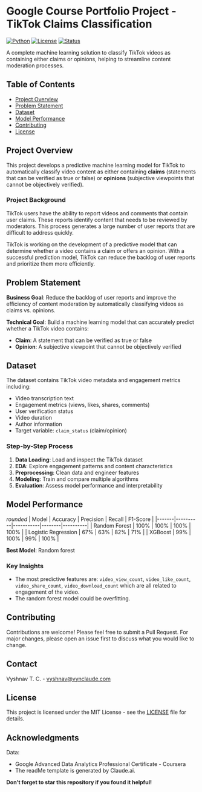 # Google Course Portfolio Project - TikTok Claims Classification

[![Python](https://img.shields.io/badge/python-v3.12+-blue.svg)](https://www.python.org/downloads/)
[![License](https://img.shields.io/badge/license-MIT-green.svg)](LICENSE)
[![Status](https://img.shields.io/badge/status-Complete-brightgreen.svg)]()

A complete machine learning solution to classify TikTok videos as containing either claims or opinions, helping to streamline content moderation processes.

## Table of Contents
- [Project Overview](#project-overview)
- [Problem Statement](#problem-statement)
- [Dataset](#dataset)
- [Model Performance](#model-performance)
- [Contributing](#contributing)
- [License](#license)

## Project Overview

This project develops a predictive machine learning model for TikTok to automatically classify video content as either containing **claims** (statements that can be verified as true or false) or **opinions** (subjective viewpoints that cannot be objectively verified).

### Project Background
TikTok users have the ability to report videos and comments that contain user claims. These reports identify content that needs to be reviewed by moderators. This process generates a large number of user reports that are difficult to address quickly. 

TikTok is working on the development of a predictive model that can determine whether a video contains a claim or offers an opinion. With a successful prediction model, TikTok can reduce the backlog of user reports and prioritize them more efficiently.

## Problem Statement

**Business Goal**: Reduce the backlog of user reports and improve the efficiency of content moderation by automatically classifying videos as claims vs. opinions.

**Technical Goal**: Build a machine learning model that can accurately predict whether a TikTok video contains:
- **Claim**: A statement that can be verified as true or false
- **Opinion**: A subjective viewpoint that cannot be objectively verified

## Dataset

The dataset contains TikTok video metadata and engagement metrics including:
- Video transcription text
- Engagement metrics (views, likes, shares, comments)
- User verification status
- Video duration
- Author information
- Target variable: `claim_status` (claim/opinion)

### Step-by-Step Process
1. **Data Loading**: Load and inspect the TikTok dataset
2. **EDA**: Explore engagement patterns and content characteristics
3. **Preprocessing**: Clean data and engineer features
4. **Modeling**: Train and compare multiple algorithms
5. **Evaluation**: Assess model performance and interpretability

##  Model Performance 

*rounded*
| Model | Accuracy | Precision | Recall | F1-Score |
|-------|----------|-----------|--------|----------|
| Random Forest | 100% | 100% | 100% | 100% |
| Logistic Regression | 67% | 63% | 82% | 71% |
| XGBoost | 99% | 100% | 99% | 100% |

**Best Model**: Random forest

### Key Insights
- The most predictive features are:
`video_view_count`, `video_like_count`, `video_share_count`, `video_download_count` which are all related to engagement of the video.
- The random forest model could be overfitting.


## Contributing

Contributions are welcome! Please feel free to submit a Pull Request. For major changes, please open an issue first to discuss what you would like to change.


## Contact

Vyshnav T. C. - vyshnav@vynclaude.com


## License

This project is licensed under the MIT License - see the [LICENSE](LICENSE) file for details.

## Acknowledgments

Data:
- Google Advanced Data Analytics Professional Certificate - Coursera
- The readMe template is generated by Claude.ai.

**Don't forget to star this repository if you found it helpful!**
